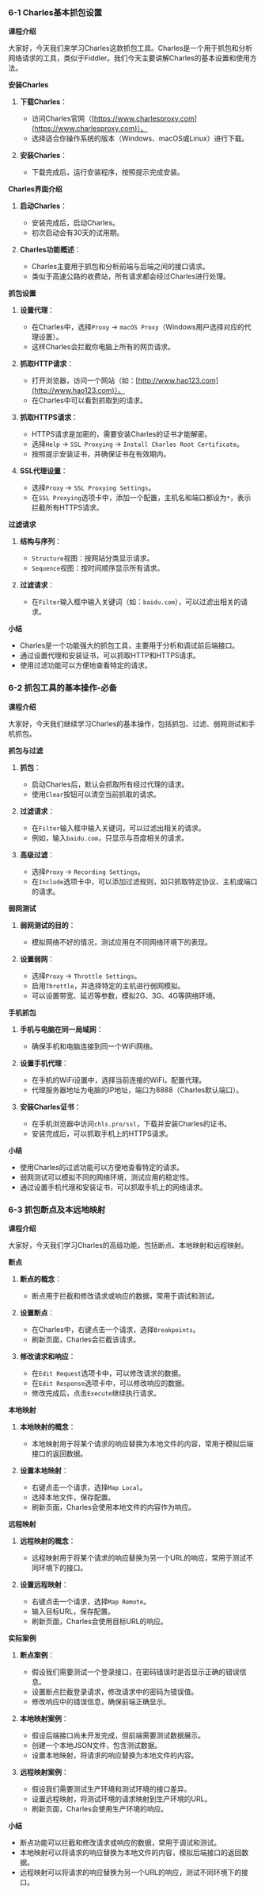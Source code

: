 ### 6-1 Charles基本抓包设置

**课程介绍**

大家好，今天我们来学习Charles这款抓包工具。Charles是一个用于抓包和分析网络请求的工具，类似于Fiddler。我们今天主要讲解Charles的基本设置和使用方法。

**安装Charles**

1. **下载Charles**：
   - 访问Charles官网（[https://www.charlesproxy.com](https://www.charlesproxy.com)）。
   - 选择适合你操作系统的版本（Windows、macOS或Linux）进行下载。

2. **安装Charles**：
   - 下载完成后，运行安装程序，按照提示完成安装。

**Charles界面介绍**

1. **启动Charles**：
   - 安装完成后，启动Charles。
   - 初次启动会有30天的试用期。

2. **Charles功能概述**：
   - Charles主要用于抓包和分析前端与后端之间的接口请求。
   - 类似于高速公路的收费站，所有请求都会经过Charles进行处理。

**抓包设置**

1. **设置代理**：
   - 在Charles中，选择`Proxy` -> `macOS Proxy`（Windows用户选择对应的代理设置）。
   - 这样Charles会拦截你电脑上所有的网页请求。

2. **抓取HTTP请求**：
   - 打开浏览器，访问一个网站（如：[http://www.hao123.com](http://www.hao123.com)）。
   - 在Charles中可以看到抓取到的请求。

3. **抓取HTTPS请求**：
   - HTTPS请求是加密的，需要安装Charles的证书才能解密。
   - 选择`Help` -> `SSL Proxying` -> `Install Charles Root Certificate`。
   - 按照提示安装证书，并确保证书在有效期内。

4. **SSL代理设置**：
   - 选择`Proxy` -> `SSL Proxying Settings`。
   - 在`SSL Proxying`选项卡中，添加一个配置，主机名和端口都设为`*`，表示拦截所有HTTPS请求。

**过滤请求**

1. **结构与序列**：
   - `Structure`视图：按网站分类显示请求。
   - `Sequence`视图：按时间顺序显示所有请求。

2. **过滤请求**：
   - 在`Filter`输入框中输入关键词（如：`baidu.com`），可以过滤出相关的请求。

**小结**

- Charles是一个功能强大的抓包工具，主要用于分析和调试前后端接口。
- 通过设置代理和安装证书，可以抓取HTTP和HTTPS请求。
- 使用过滤功能可以方便地查看特定的请求。

### 6-2 抓包工具的基本操作-必备

**课程介绍**

大家好，今天我们继续学习Charles的基本操作，包括抓包、过滤、弱网测试和手机抓包。

**抓包与过滤**

1. **抓包**：
   - 启动Charles后，默认会抓取所有经过代理的请求。
   - 使用`Clear`按钮可以清空当前抓取的请求。

2. **过滤请求**：
   - 在`Filter`输入框中输入关键词，可以过滤出相关的请求。
   - 例如，输入`baidu.com`，只显示与百度相关的请求。

3. **高级过滤**：
   - 选择`Proxy` -> `Recording Settings`。
   - 在`Include`选项卡中，可以添加过滤规则，如只抓取特定协议、主机或端口的请求。

**弱网测试**

1. **弱网测试的目的**：
   - 模拟网络不好的情况，测试应用在不同网络环境下的表现。

2. **设置弱网**：
   - 选择`Proxy` -> `Throttle Settings`。
   - 启用`Throttle`，并选择特定的主机进行弱网模拟。
   - 可以设置带宽、延迟等参数，模拟2G、3G、4G等网络环境。

**手机抓包**

1. **手机与电脑在同一局域网**：
   - 确保手机和电脑连接到同一个WiFi网络。

2. **设置手机代理**：
   - 在手机的WiFi设置中，选择当前连接的WiFi，配置代理。
   - 代理服务器地址为电脑的IP地址，端口为8888（Charles默认端口）。

3. **安装Charles证书**：
   - 在手机浏览器中访问`chls.pro/ssl`，下载并安装Charles的证书。
   - 安装完成后，可以抓取手机上的HTTPS请求。

**小结**

- 使用Charles的过滤功能可以方便地查看特定的请求。
- 弱网测试可以模拟不同的网络环境，测试应用的稳定性。
- 通过设置手机代理和安装证书，可以抓取手机上的网络请求。

### 6-3 抓包断点及本远地映射

**课程介绍**

大家好，今天我们学习Charles的高级功能，包括断点、本地映射和远程映射。

**断点**

1. **断点的概念**：
   - 断点用于拦截和修改请求或响应的数据，常用于调试和测试。

2. **设置断点**：
   - 在Charles中，右键点击一个请求，选择`Breakpoints`。
   - 刷新页面，Charles会拦截该请求。

3. **修改请求和响应**：
   - 在`Edit Request`选项卡中，可以修改请求的数据。
   - 在`Edit Response`选项卡中，可以修改响应的数据。
   - 修改完成后，点击`Execute`继续执行请求。

**本地映射**

1. **本地映射的概念**：
   - 本地映射用于将某个请求的响应替换为本地文件的内容，常用于模拟后端接口的返回数据。

2. **设置本地映射**：
   - 右键点击一个请求，选择`Map Local`。
   - 选择本地文件，保存配置。
   - 刷新页面，Charles会使用本地文件的内容作为响应。

**远程映射**

1. **远程映射的概念**：
   - 远程映射用于将某个请求的响应替换为另一个URL的响应，常用于测试不同环境下的接口。

2. **设置远程映射**：
   - 右键点击一个请求，选择`Map Remote`。
   - 输入目标URL，保存配置。
   - 刷新页面，Charles会使用目标URL的响应。

**实际案例**

1. **断点案例**：
   - 假设我们需要测试一个登录接口，在密码错误时是否显示正确的错误信息。
   - 设置断点拦截登录请求，修改请求中的密码为错误值。
   - 修改响应中的错误信息，确保前端正确显示。

2. **本地映射案例**：
   - 假设后端接口尚未开发完成，但前端需要测试数据展示。
   - 创建一个本地JSON文件，包含测试数据。
   - 设置本地映射，将请求的响应替换为本地文件的内容。

3. **远程映射案例**：
   - 假设我们需要测试生产环境和测试环境的接口差异。
   - 设置远程映射，将测试环境的请求映射到生产环境的URL。
   - 刷新页面，Charles会使用生产环境的响应。

**小结**

- 断点功能可以拦截和修改请求或响应的数据，常用于调试和测试。
- 本地映射可以将请求的响应替换为本地文件的内容，模拟后端接口的返回数据。
- 远程映射可以将请求的响应替换为另一个URL的响应，测试不同环境下的接口。
